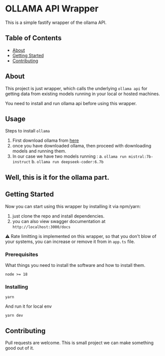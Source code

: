 # 
# OLLAMA API Wrapper

This is a simple fastify wrapper of the ollama API.

## Table of Contents

- [About](#about)
- [Getting Started](#getting_started)
- [Contributing](#contributing)

## About <a name = "about"></a>

This project is just wrapper, which calls the underlying  `ollama api` for getting data from existing models running in your local or hosted machines.

 You need to install and run ollama api before using this wrapper. 

 ## Usage <a name = "usage"></a>

Steps to install `ollama`

1. First download ollama from [here](https://ollama.com/download)
2. once you have downloaded ollama, then proceed with downloading models and running them.
3. In our case we have two models running : 
                a. `ollama run mistral:7b-instruct`
                b. `ollama run deepseek-coder:6.7b`

## Well, this is it for the ollama part.





## Getting Started <a name = "getting_started"></a>

Now you can start using this wrapper by installing it via npm/yarn:

1. just clone the repo and install dependencies.
2. you can also view swagger documentation at `http://localhost:3000/docs`


⚠️ Rate limitting is implemented on this wrapper, so that you don't blow of your systems, you can increase or remove it from in `app.ts`  file. 

### Prerequisites

What things you need to install the software and how to install them.

```
node >= 18 
```

### Installing



```
yarn
```

And run it for local env

```
yarn dev
```

## Contributing <a name = "contributing"></a>

Pull requests are welcome. This is small project we can make something good out of it.
